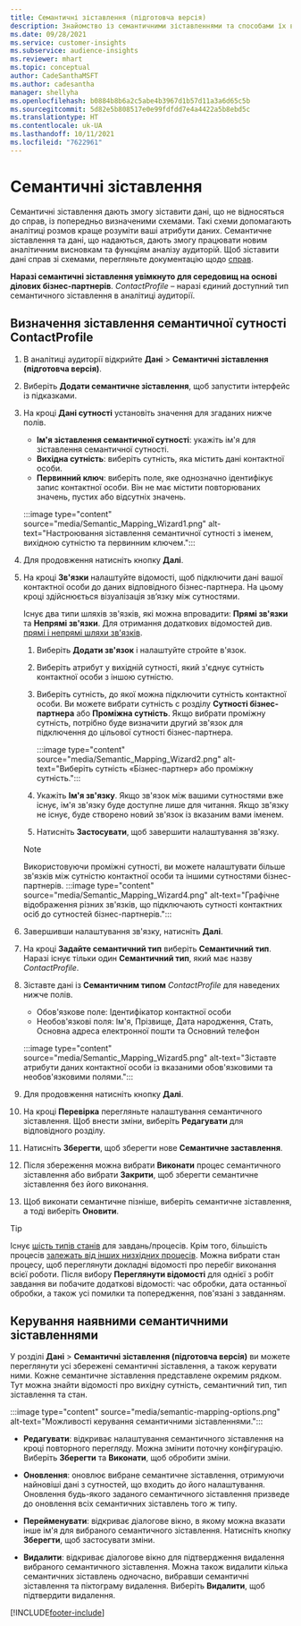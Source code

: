```yaml
---
title: Семантичні зіставлення (підготовча версія)
description: Знайомство із семантичними зіставленнями та способами їх використання.
ms.date: 09/28/2021
ms.service: customer-insights
ms.subservice: audience-insights
ms.reviewer: mhart
ms.topic: conceptual
author: CadeSanthaMSFT
ms.author: cadesantha
manager: shellyha
ms.openlocfilehash: b0884b8b6a2c5abe4b3967d1b57d11a3a6d65c5b
ms.sourcegitcommit: 5d82e5b808517e0e99fdfdd7e4a4422a5b8ebd5c
ms.translationtype: HT
ms.contentlocale: uk-UA
ms.lasthandoff: 10/11/2021
ms.locfileid: "7622961"
---
```

# <a name="semantic-mappings"></a>Семантичні зіставлення

Семантичні зіставлення дають змогу зіставити дані, що не відносяться до справ, із попередньо визначеними схемами. Такі схеми допомагають аналітиці розмов краще розуміти ваші атрибути даних. Семантичне зіставлення та дані, що надаються, дають змогу працювати новим аналітичним висновкам та функціям аналізу аудиторій. Щоб зіставити дані справ зі схемами, перегляньте документацію щодо [справ](activities.md).

**Наразі семантичні зіставлення увімкнуто для середовищ на основі ділових бізнес-партнерів**. *ContactProfile* – наразі єдиний доступний тип семантичного зіставлення в аналітиці аудиторії.

## <a name="define-a-contactprofile-semantic-entity-mapping"></a>Визначення зіставлення семантичної сутності ContactProfile

1. В аналітиці аудиторії відкрийте **Дані** > **Семантичні зіставлення (підготовча версія)**.

1. Виберіть **Додати семантичне зіставлення**, щоб запустити інтерфейс із підказками.

1. На кроці **Дані сутності** установіть значення для згаданих нижче полів.

   - **Ім'я зіставлення семантичної сутності**: укажіть ім'я для зіставлення семантичної сутності.
   - **Вихідна сутність**: виберіть сутність, яка містить дані контактної особи.
   - **Первинний ключ**: виберіть поле, яке однозначно ідентифікує запис контактної особи. Він не має містити повторюваних значень, пустих або відсутніх значень.

   :::image type="content" source="media/Semantic_Mapping_Wizard1.png" alt-text="Настроювання зіставлення семантичної сутності з іменем, вихідною сутністю та первинним ключем.":::

1. Для продовження натисніть кнопку **Далі**.

1. На кроці **Зв'язки** налаштуйте відомості, щоб підключити дані вашої контактної особи до даних відповідного бізнес-партнера. На цьому кроці здійснюється візуалізація зв’язку між сутностями.  

   Існує два типи шляхів зв'язків, які можна впровадити: **Прямі зв'язки** та **Непрямі зв'язки**. Для отримання додаткових відомостей див. [прямі і непрямі шляхи зв'язків](relationships.md#relationship-paths).

   1. Виберіть **Додати зв'язок** і налаштуйте стройте в'язок.
   1. Виберіть атрибут у вихідній сутності, який з'єднує сутність контактної особи з іншою сутністю.
   1. Виберіть сутність, до якої можна підключити сутність контактної особи. Ви можете вибрати сутність с розділу **Сутності бізнес-партнера** або **Проміжна сутність**. Якщо вибрати проміжну сутність, потрібно буде визначити другий зв'язок для підключення до цільової сутності бізнес-партнера.

      :::image type="content" source="media/Semantic_Mapping_Wizard2.png" alt-text="Виберіть сутність «Бізнес-партнер» або проміжну сутність.":::

   1. Укажіть **Ім'я зв'язку**. Якщо зв'язок між вашими сутностями вже існує, ім'я зв'язку буде доступне лише для читання. Якщо зв'язку не існує, буде створено новий зв'язок із вказаним вами іменем.
   1. Натисніть **Застосувати**, щоб завершити налаштування зв'язку.

   > [!NOTE]
   > Використовуючи проміжні сутності, ви можете налаштувати більше зв'язків між сутністю контактної особи та іншими сутностями бізнес-партнерів.
   >  :::image type="content" source="media/Semantic_Mapping_Wizard4.png" alt-text="Графічне відображення різних зв'язків, що підключають сутності контактних осіб до сутностей бізнес-партнерів.":::

1. Завершивши налаштування зв'язку, натисніть **Далі**.

1. На кроці **Задайте семантичний тип** виберіть **Семантичний тип**. Наразі існує тільки один **Семантичний тип**, який має назву *ContactProfile*.

1. Зіставте дані із **Семантичним типом** *ContactProfile* для наведених нижче полів.
   - Обов'язкове поле: Ідентифікатор контактної особи
   - Необов'язкові поля: Ім'я, Прізвище, Дата народження, Стать, Основна адреса електронної пошти та Основний телефон

   :::image type="content" source="media/Semantic_Mapping_Wizard5.png" alt-text="Зіставте атрибути даних контактної особи із вказаними обов'язковими та необов'язковими полями.":::

1. Для продовження натисніть кнопку **Далі**.

1. На кроці **Перевірка** перегляньте налаштування семантичного зіставлення. Щоб внести зміни, виберіть **Редагувати** для відповідного розділу.

1. Натисніть **Зберегти**, щоб зберегти нове **Семантичне заставлення**.

1. Після збереження можна вибрати **Виконати** процес семантичного зіставлення або вибрати **Закрити**, щоб зберегти семантичне зіставлення без його виконання.

1. Щоб виконати семантичне пізніше, виберіть семантичне зіставлення, а тоді виберіть **Оновити**.

> [!TIP]
> Існує [шість типів станів](system.md#status-types) для завдань/процесів. Крім того, більшість процесів [залежать від інших низхідних процесів](system.md#refresh-policies). Можна вибрати стан процесу, щоб переглянути докладні відомості про перебіг виконання всієї роботи. Після вибору **Переглянути відомості** для однієї з робіт завдання ви побачите додаткові відомості: час обробки, дата останньої обробки, а також усі помилки та попередження, пов'язані з завданням.

## <a name="manage-existing-semantic-mappings"></a>Керування наявними семантичними зіставленнями

У розділі **Дані** > **Семантичні зіставлення (підготовча версія)** ви можете переглянути усі збережені семантичні зіставлення, а також керувати ними. Кожне семантичне зіставлення представлене окремим рядком. Тут можна знайти відомості про вихідну сутність, семантичний тип, тип зіставлення та стан.

:::image type="content" source="media/semantic-mapping-options.png" alt-text="Можливості керування семантичними зіставленнями.":::

- **Редагувати**: відкриває налаштування семантичного зіставлення на кроці повторного перегляду. Можна змінити поточну конфігурацію. Виберіть **Зберегти** та **Виконати**, щоб обробити зміни.

- **Оновлення**: оновлює вибране семантичне зіставлення, отримуючи найновіші дані з сутностей, що входить до його налаштування. Оновлення будь-якого заданого семантичного зіставлення призведе до оновлення всіх семантичних зіставлень того ж типу.

- **Перейменувати**: відкриває діалогове вікно, в якому можна вказати інше ім'я для вибраного семантичного зіставлення. Натисніть кнопку **Зберегти**, щоб застосувати зміни.

- **Видалити**: відкриває діалогове вікно для підтвердження видалення вибраного семантичного зіставлення. Можна також видалити кілька семантичних зіставлень одночасно, вибравши семантичні зіставлення та піктограму видалення. Виберіть **Видалити**, щоб підтвердити видалення.

[!INCLUDE[footer-include](../includes/footer-banner.md)]
